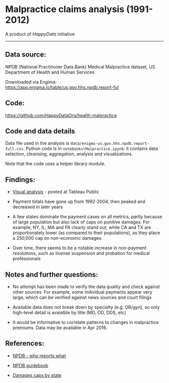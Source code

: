 # Malpractice claims analysis (1991-2012)
A product of _HappyData_ initiative

-----

## Data source: 
NPDB (National Practitioner Data Bank) Medical Malpractice dataset, US Department of Health and Human Services

Downloaded via Engima:
https://app.enigma.io/table/us.gov.hhs.npdb.report-ful


## Code:
https://github.com/HappyDataOrg/health-malpractice

## Code and data details
Data file used in the analysis is `data/enigma-us.gov.hhs.npdb.report-full.csv`. 
Python code is in `notebooks\Malpractice.ipynb`: it contains data selection, cleansing, aggregation, analysis and visualizations.

Note that the code uses a helper library module.

## Findings:
   * [Visual analysis](https://public.tableau.com/profile/michael.kishelev#!/vizhome/MalpracticeClaims_1991-2011/MalpTrendsstory) - posted at Tableau Public
   
   * Payment totals have gone up from 1992-2004, then peaked and decreased in later years
   * A few states dominate the payment cases on all metrics, partly because of large population but also lack of caps on punitive damages. For example, NY, IL, MA and PA clearly stand out, while CA and TX are proportionately lower (as compared to their populations), as they place a 250,000 cap on non-economic damages.
   * Over time, there seems to be a notable increase in non-payment resolutions, such as license suspension and probation for medical professionals

## Notes and further questions:
   * No attempt has been made to verify the data quality and check against other sources. For example, some individual payments appear very large, which can be verified against news sources and court filings
   
   * Available data does not break down by specialty (e.g. OB/gyn), so only high-level detail is avaialble by title (MD, OD, DDS, etc)
   
   * It would be informative to correlate patterns to changes in malpractice premiums. Data may be available in Apr 2016.
   
## References:
   * [NPDB - who reports what](http://www.npdb.hrsa.gov/hcorg/whatYouMustReportToTheDataBank.jsp#reportableActions)

   * [NPDB guidebook](http://www.npdb.hrsa.gov/resources/aboutGuidebooks.jsp?page=EOverview.jsp#collapseTwo)

   * [Damages caps by state](http://www.nolo.com/legal-encyclopedia/state-state-medical-malpractice-damages-caps.html)
   